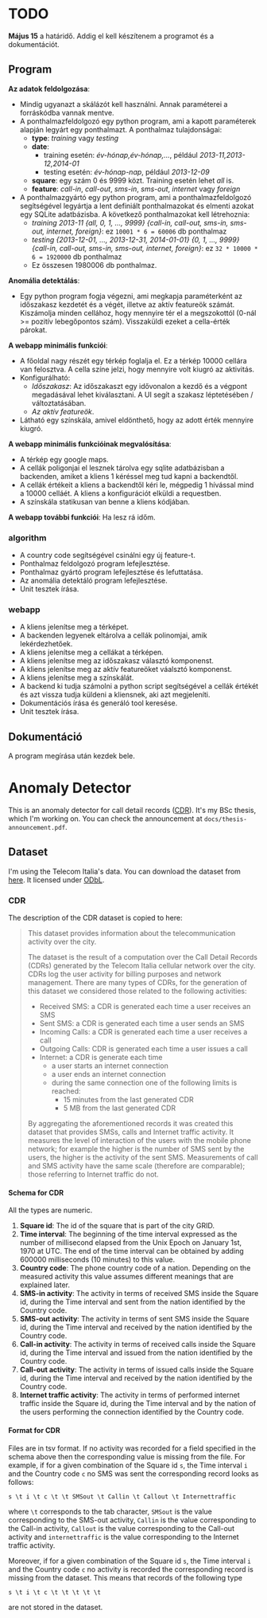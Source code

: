 # TODO

**Május 15** a határidő. Addig el kell készítenem a programot és a dokumentációt.

## Program

**Az adatok feldolgozása**:
- Mindig ugyanazt a skálázót kell használni. Annak paraméterei a forráskódba vannak mentve.
- A ponthalmazfeldolgozó egy python program, ami a kapott paraméterek alapján legyárt egy ponthalmazt. A ponthalmaz tulajdonságai:
	- **type**: *training* vagy *testing*
	- **date**:
		- training esetén: *év-hónap,év-hónap,...*, például *2013-11,2013-12,2014-01*
		- testing esetén: *év-hónap-nap*, például *2013-12-09*
	- **square**: egy szám 0 és 9999 közt. Training esetén lehet *all* is.
	- **feature**: *call-in*, *call-out*, *sms-in*, *sms-out*, *internet* vagy *foreign*
- A ponthalmazgyártó egy python program, ami a ponthalmazfeldolgozó segítségével legyártja a lent definiált ponthalmazokat és elmenti azokat egy SQLite adatbázisba. A következő ponthalmazokat kell létrehoznia:
  	- *training 2013-11 {all, 0, 1, ..., 9999} {call-in, call-out, sms-in, sms-out, internet, foreign}*: ez `10001 * 6 = 60006` db ponthalmaz
	- *testing {2013-12-01, ..., 2013-12-31, 2014-01-01} {0, 1, ..., 9999} {call-in, call-out, sms-in, sms-out, internet, foreign}*: ez `32 * 10000 * 6 = 1920000` db ponthalmaz
	- Ez összesen 1980006 db ponthalmaz.

**Anomália detektálás**:
- Egy python program fogja végezni, ami megkapja paraméterként az időszakasz kezdetét és a végét, illetve az aktív featureök számát. Kiszámolja minden cellához, hogy mennyire tér el a megszokottól (0-nál >= pozitív lebegőpontos szám). Visszaküldi ezeket a cella-érték párokat.

**A webapp minimális funkciói**:
- A főoldal nagy részét egy térkép foglalja el. Ez a térkép 10000 cellára van felosztva. A cella színe jelzi, hogy mennyire volt kiugró az aktivitás.
- Konfigurálható:
	- *Időszakasz*: Az időszakaszt egy idővonalon a kezdő és a végpont megadásával lehet kiválasztani. A UI segít a szakasz léptetésében / változtatásában.
	- *Az aktív featureök*.
- Látható egy színskála, amivel eldönthető, hogy az adott érték mennyire kiugró.

**A webapp minimális funkcióinak megvalósítása**:
- A térkép egy google maps.
- A cellák poligonjai el lesznek tárolva egy sqlite adatbázisban a backenden, amiket a kliens 1 kéréssel meg tud kapni a backendtől.
- A cellák értékeit a kliens a backendtől kéri le, mégpedig 1 hívással mind a 10000 celláét. A kliens a konfigurációt elküldi a requestben.
- A színskála statikusan van benne a kliens kódjában.

**A webapp további funkciói**:
Ha lesz rá időm.

### algorithm

- A country code segítségével csinálni egy új feature-t.
- Ponthalmaz feldolgozó program lefejlesztése.
- Ponthalmaz gyártó program lefejlesztése és lefuttatása.
- Az anomália detektáló program lefejlesztése.
- Unit tesztek írása.

### webapp

- A kliens jelenítse meg a térképet.
- A backenden legyenek eltárolva a cellák polinomjai, amik lekérdezhetőek.
- A kliens jelenítse meg a cellákat a térképen.
- A kliens jelenítse meg az időszakasz választó komponenst.
- A kliens jelenítse meg az aktív featureöket váalsztó komponenst.
- A kliens jelenítse meg a színskálát.
- A backend ki tudja számolni a python script segítségével a cellák értékét és azt vissza tudja küldeni a kliensnek, aki azt megjeleníti.
- Dokumentációs írása és generáló tool keresése.
- Unit tesztek írása.

## Dokumentáció

A program megírása után kezdek bele.

# Anomaly Detector

This is an anomaly detector for call detail records ([CDR](https://en.wikipedia.org/wiki/Call_detail_record)). It's my BSc thesis, which I'm working on. You can check the announcement at `docs/thesis-announcement.pdf`.

## Dataset

I'm using the Telecom Italia's data. You can download the dataset from [here](https://dandelion.eu/datamine/open-big-data/). It licensed under [ODbL](https://opendatacommons.org/licenses/odbl/).

### CDR

The description of the CDR dataset is copied to here:

> This dataset provides information about the telecommunication activity over the city.
>
> The dataset is the result of a computation over the Call Detail Records (CDRs) generated by the Telecom Italia cellular network over the city. CDRs log the user activity for billing purposes and network management. There are many types of CDRs, for the generation of this dataset we considered those related to the following activities:
>- Received SMS: a CDR is generated each time a user receives an SMS
>- Sent SMS: a CDR is generated each time a user sends an SMS
>- Incoming Calls: a CDR is generated each time a user receives a call
>- Outgoing Calls: CDR is generated each time a user issues a call
>- Internet: a CDR is generate each time
>	- a user starts an internet connection
>	- a user ends an internet connection
>	- during the same connection one of the following limits is reached:​
>		- 15 minutes from the last generated CDR
>		- 5 MB from the last generated CDR
>
> By aggregating the aforementioned records it was created this dataset that provides SMSs, calls and Internet traffic activity. It measures the level of interaction of the users with the mobile phone network; for example the higher is the number of SMS sent by the users, the higher is the activity of the sent SMS. Measurements of call and SMS activity have the same scale (therefore are comparable); those referring to Internet traffic do not.

#### Schema for CDR

All the types are numeric.

1. **Square id**: The id of the square that is part of the city GRID.
2. **Time interval**: The beginning of the time interval expressed as the number of millisecond elapsed from the Unix Epoch on January 1st, 1970 at UTC. The end of the time interval can be obtained by adding 600000 milliseconds (10 minutes) to this value.
3. **Country code**: The phone country code of a nation. Depending on the measured activity this value assumes different meanings that are explained later.
4. **SMS-in activity**: The activity in terms of received SMS inside the Square id, during the Time interval and sent from the nation identified by the Country code.
5. **SMS-out activity**: The activity in terms of sent SMS inside the Square id, during the Time interval and received by the nation identified by the Country code.
6. **Call-in activity**: The activity in terms of received calls inside the Square id, during the Time interval and issued from the nation identified by the Country code.
7. **Call-out activity**: The activity in terms of issued calls inside the Square id, during the Time interval and received by the nation identified by the Country code.
8. **Internet traffic activity**: The activity in terms of performed internet traffic inside the Square id, during the Time interval and by the nation of the users performing the connection identified by the Country code.

#### Format for CDR

Files are in tsv format. If no activity was recorded for a field specified in the schema above then the corresponding value is missing from the file. For example, if for a given combination of the Square id `s`, the Time interval `i` and the Country code `c` no SMS was sent the corresponding record looks as follows:

`s \t i \t c \t \t SMSout \t Callin \t Callout \t Internettraffic`

where `\t` corresponds to the tab character, `SMSout` is the value corresponding to the SMS-out activity, `Callin` is the value corresponding to the Call-in activity, `Callout` is the value corresponding to the Call-out activity and `internettraffic` is the value corresponding to the  Internet traffic activity.

Moreover, if for a given combination of the Square id `s`, the Time interval `i` and the Country code `c` no activity is recorded the corresponding record is missing from the dataset. This means that records of the following type

`s \t i \t c \t \t \t \t \t`

are not stored in the dataset.
